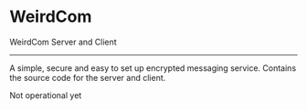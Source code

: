 # WeirdCom
WeirdCom Server and Client

----------

A simple, secure and easy to set up encrypted messaging service.
Contains the source code for the server and client.

Not operational yet
